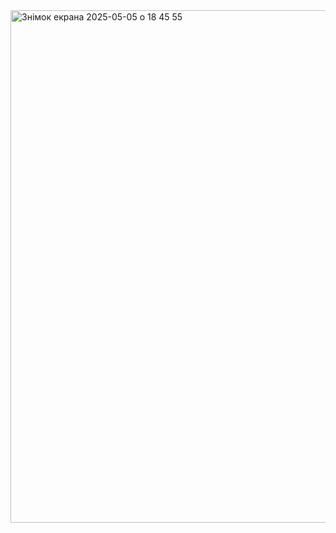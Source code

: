 <img width="820" alt="Знімок екрана 2025-05-05 о 18 45 55" src="https://github.com/user-attachments/assets/d2415ab9-4e69-4e4c-9900-765a001110ed" />
